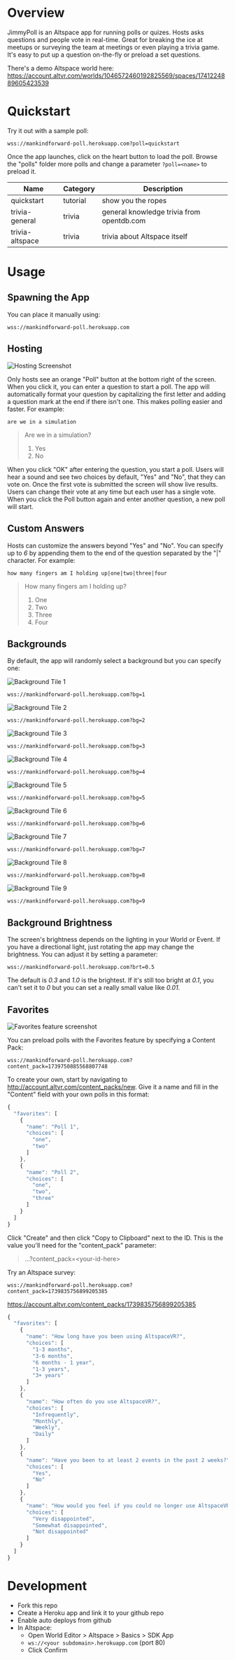 # Overview

JimmyPoll is an Altspace app for running polls or quizes. Hosts asks questions and people vote in real-time. Great for breaking the ice at meetups or surveying the team at meetings or even playing a trivia game. It's easy to put up a question on-the-fly or preload a set questions.

There's a demo Altspace world here: https://account.altvr.com/worlds/1046572460192825569/spaces/1741224889605423539

# Quickstart

Try it out with a sample poll:

```
wss://mankindforward-poll.herokuapp.com?poll=quickstart
```

Once the app launches, click on the heart button to load the poll. Browse the "polls" folder more polls and change a parameter `?poll=<name>` to preload it.

| Name            | Category   | Description                               |
| ----------      | ---------- | ----------                                |
| quickstart      | tutorial   | show you the ropes                        |
| trivia-general  | trivia     | general knowledge trivia from opentdb.com |
| trivia-altspace | trivia     | trivia about Altspace itself              |


# Usage

## Spawning the App

You can place it manually using:

```
wss://mankindforward-poll.herokuapp.com
```

## Hosting

![Hosting Screenshot](https://github.com/tuesy/poll/blob/main/hosting.png?raw=true)

Only hosts see an orange "Poll" button at the bottom right of the screen. When you click it, you can enter a question to start a poll. The app will automatically format your question by capitalizing the first letter and adding a question mark at the end if there isn't one. This makes polling easier and faster. For example:

```
are we in a simulation
```

> Are we in a simulation?
> 1. Yes
> 2. No

When you click "OK" after entering the question, you start a poll. Users will hear a sound and see two choices by default, "Yes" and "No", that they can vote on. Once the first vote is submitted the screen will show live results. Users can change their vote at any time but each user has a single vote. When you click the Poll button again and enter another question, a new poll will start.

## Custom Answers

Hosts can customize the answers beyond "Yes" and "No". You can specify up to *6* by appending them to the end of the question separated by the "|" character. For example:

```
how many fingers am I holding up|one|two|three|four
```

> How many fingers am I holding up?
> 1. One
> 2. Two
> 3. Three
> 4. Four

## Backgrounds

By default, the app will randomly select a background but you can specify one:

![Background Tile 1](https://github.com/tuesy/poll/blob/main/public/tile01.png?raw=true)
```
wss://mankindforward-poll.herokuapp.com?bg=1
```

![Background Tile 2](https://github.com/tuesy/poll/blob/main/public/tile02.png?raw=true)
```
wss://mankindforward-poll.herokuapp.com?bg=2
```

![Background Tile 3](https://github.com/tuesy/poll/blob/main/public/tile03.png?raw=true)
```
wss://mankindforward-poll.herokuapp.com?bg=3
```

![Background Tile 4](https://github.com/tuesy/poll/blob/main/public/tile04.png?raw=true)
```
wss://mankindforward-poll.herokuapp.com?bg=4
```

![Background Tile 5](https://github.com/tuesy/poll/blob/main/public/tile05.png?raw=true)
```
wss://mankindforward-poll.herokuapp.com?bg=5
```

![Background Tile 6](https://github.com/tuesy/poll/blob/main/public/tile06.png?raw=true)
```
wss://mankindforward-poll.herokuapp.com?bg=6
```

![Background Tile 7](https://github.com/tuesy/poll/blob/main/public/tile07.png?raw=true)
```
wss://mankindforward-poll.herokuapp.com?bg=7
```

![Background Tile 8](https://github.com/tuesy/poll/blob/main/public/tile08.png?raw=true)
```
wss://mankindforward-poll.herokuapp.com?bg=8
```

![Background Tile 9](https://github.com/tuesy/poll/blob/main/public/tile09.png?raw=true)
```
wss://mankindforward-poll.herokuapp.com?bg=9
```

## Background Brightness

The screen's brightness depends on the lighting in your World or Event. If you have a directional light, just rotating the app may change the brightness. You can adjust it by setting a parameter:

```
wss://mankindforward-poll.herokuapp.com?brt=0.5
```

The default is *0.3* and *1.0* is the brightest. If it's still too bright at *0.1*, you can't set it to *0* but you can set a really small value like *0.01*.

## Favorites

![Favorites feature screenshot](https://github.com/tuesy/poll/blob/main/favorites.png?raw=true)

You can preload polls with the Favorites feature by specifying a Content Pack:

```
wss://mankindforward-poll.herokuapp.com?content_pack=1739750885568807748
```

To create your own, start by navigating to http://account.altvr.com/content_packs/new. Give it a name and fill in the "Content" field with your own polls in this format:

```javascript
{
  "favorites": [
    {
      "name": "Poll 1",
      "choices": [
        "one",
        "two"
      ]
    },
    {
      "name": "Poll 2",
      "choices": [
        "one",
        "two",
        "three"
      ]
    }
  ]
}
```

Click "Create" and then click "Copy to Clipboard" next to the ID. This is the value you'll need for the "content_pack" parameter:

> ...?content_pack=\<your-id-here\>

Try an Altspace survey:

```
wss://mankindforward-poll.herokuapp.com?content_pack=1739835756899205385
```

https://account.altvr.com/content_packs/1739835756899205385

```javascript
{
  "favorites": [
    {
      "name": "How long have you been using AltspaceVR?",
      "choices": [
        "1-3 months",
        "3-6 months",
        "6 months - 1 year",
        "1-3 years",
        "3+ years"
      ]
    },
    {
      "name": "How often do you use AltspaceVR?",
      "choices": [
        "Infrequently",
        "Monthly",
        "Weekly",
        "Daily"
      ]
    },
    {
      "name": "Have you been to at least 2 events in the past 2 weeks?",
      "choices": [
        "Yes",
        "No"
      ]
    },
    {
      "name": "How would you feel if you could no longer use AltspaceVR?",
      "choices": [
        "Very disappointed",
        "Somewhat disappointed",
        "Not disappointed"
      ]
    }
  ]
}
```

# Development
* Fork this repo
* Create a Heroku app and link it to your github repo
* Enable auto deploys from github
* In Altspace:
  * Open World Editor > Altspace > Basics > SDK App
  * `ws://<your subdomain>.herokuapp.com` (port 80)
  * Click Confirm
